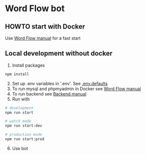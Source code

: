 # Word Flow bot

## HOWTO start with Docker
Use [Word Flow manual](../README.md) for a fast start

## Local development without docker
1. Install packages
```bash
npm install
```
2. Set up .env variables in '.env'. See [.env.defaults](.env.defaults)
3. To run mysql and phpmyadmin in Docker see [Word Flow manual](../README.md)
4. To run backend see [Backend manual](../backend/README.md)
5. Run with
```bash
# development
npm run start

# watch mode
npm run start:dev

# production mode
npm run start:prod
```
6. Use bot
